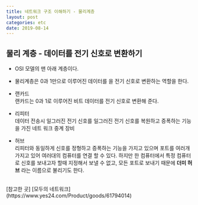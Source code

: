 ```yaml
---
title: 네트워크 구조 이해하기 - 물리계층
layout: post
categories: etc
date: 2019-08-14
---
```


## 물리 계층 - 데이터를 전기 신호로 변환하기
  * OSI 모델의 맨 아래 계층이다.  

  * 물리계층은 0과 1만으로 이루어진 데이터를 을 전기 신호로 변환하는 역할을 한다.  

  * 랜카드  
    랜카드는 0과 1로 이루어진 비트 데이터를 전기 신호로 변환해 준다.

  * 리피터  
    데이터 전송시 일그러진 전기 신호를 일그러진 전기 신호를 복원하고 증폭하는 기능을 가진 네트 워크
    중계 장비

  * 허브  
    리피터와 동일하게 신호를 정형하고 증폭하는 기능을 가지고 있으며 포트를 여러개 가지고 있어 여러대의
    컴퓨터를 연결 할 수 있다. 하지만 한 컴퓨터에서 특정 컴퓨터로 신호를 보내고자 할때 지정해서 보낼 수
    없고, 모든 포트로 보내기 때문에 **더미 허브** 라는 이름으로 불리기도 한다.

  <br>
  [참고한 곳] [모두의 네트워크](https://www.yes24.com/Product/goods/61794014)
